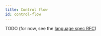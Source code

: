 ```yaml
---
title: Control flow
id: control-flow
---
```


TODO (for now, see the [language spec RFC](rfcs/language-spec))
